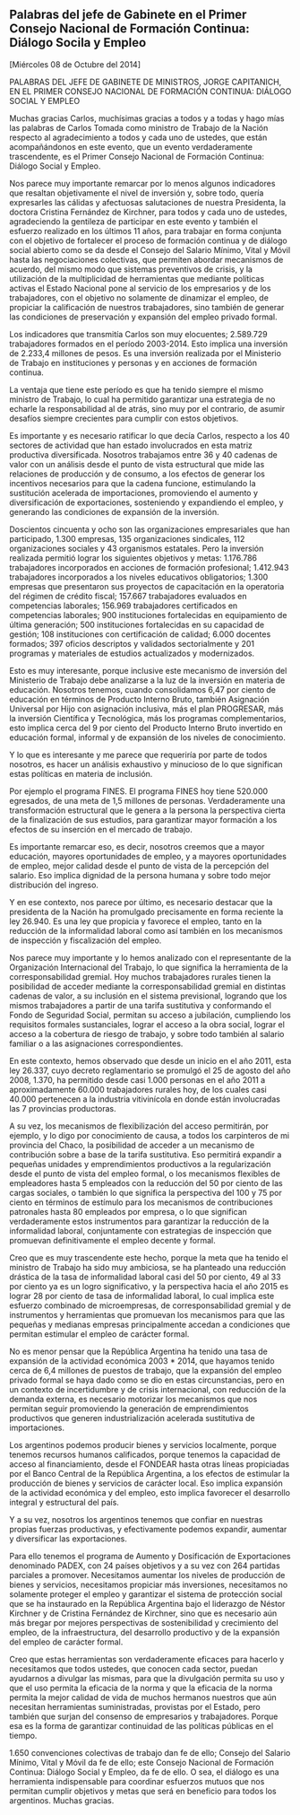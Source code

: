 Palabras del jefe de Gabinete en el Primer Consejo Nacional de Formación Continua: Diálogo Socila y Empleo
----------------------------------------------------------------------------------------------------------

[Miércoles 08 de Octubre del 2014]

PALABRAS DEL JEFE DE GABINETE DE MINISTROS, JORGE CAPITANICH, EN EL
PRIMER CONSEJO NACIONAL DE FORMACIÓN CONTINUA: DIÁLOGO SOCIAL Y EMPLEO

Muchas gracias Carlos, muchísimas gracias a todos y a todas y hago mías
las palabras de Carlos Tomada como ministro de Trabajo de la Nación
respecto al agradecimiento a todos y cada uno de ustedes, que están
acompañándonos en este evento, que un evento verdaderamente
trascendente, es el Primer Consejo Nacional de Formación Continua:
Diálogo Social y Empleo.

Nos parece muy importante remarcar por lo menos algunos indicadores que
resaltan objetivamente el nivel de inversión y, sobre todo, quería
expresarles las cálidas y afectuosas salutaciones de nuestra Presidenta,
la doctora Cristina Fernández de Kirchner, para todos y cada uno de
ustedes, agradeciendo la gentileza de participar en este evento y
también el esfuerzo realizado en los últimos 11 años, para trabajar en
forma conjunta con el objetivo de fortalecer el proceso de formación
continua y de diálogo social abierto como se da desde el Consejo del
Salario Mínimo, Vital y Móvil hasta las negociaciones colectivas, que
permiten abordar mecanismos de acuerdo, del mismo modo que sistemas
preventivos de crisis, y la utilización de la multiplicidad de
herramientas que mediante políticas activas el Estado Nacional pone al
servicio de los empresarios y de los trabajadores, con el objetivo no
solamente de dinamizar el empleo, de propiciar la calificación de
nuestros trabajadores, sino también de generar las condiciones de
preservación y expansión del empleo privado formal.

Los indicadores que transmitía Carlos son muy elocuentes; 2.589.729
trabajadores formados en el período 2003-2014. Esto implica una
inversión de 2.233,4 millones de pesos. Es una inversión realizada por
el Ministerio de Trabajo en instituciones y personas y en acciones de
formación continua.

La ventaja que tiene este período es que ha tenido siempre el mismo
ministro de Trabajo, lo cual ha permitido garantizar una estrategia de
no echarle la responsabilidad al de atrás, sino muy por el contrario, de
asumir desafíos siempre crecientes para cumplir con estos objetivos.

Es importante y es necesario ratificar lo que decía Carlos, respecto a
los 40 sectores de actividad que han estado involucrados en esta matriz
productiva diversificada. Nosotros trabajamos entre 36 y 40 cadenas de
valor con un análisis desde el punto de vista estructural que mide las
relaciones de producción y de consumo, a los efectos de generar los
incentivos necesarios para que la cadena funcione, estimulando la
sustitución acelerada de importaciones, promoviendo el aumento y
diversificación de exportaciones, sosteniendo y expandiendo el empleo, y
generando las condiciones de expansión de la inversión.

Doscientos cincuenta y ocho son las organizaciones empresariales que han
participado, 1.300 empresas, 135 organizaciones sindicales, 112
organizaciones sociales y 43 organismos estatales. Pero la inversión
realizada permitió lograr los siguientes objetivos y metas: 1.176.786
trabajadores incorporados en acciones de formación profesional;
1.412.943 trabajadores incorporados a los niveles educativos
obligatorios; 1.300 empresas que presentaron sus proyectos de
capacitación en la operatoria del régimen de crédito fiscal; 157.667
trabajadores evaluados en competencias laborales; 156.969 trabajadores
certificados en competencias laborales; 900 instituciones fortalecidas
en equipamiento de última generación; 500 instituciones fortalecidas en
su capacidad de gestión; 108 instituciones con certificación de calidad;
6.000 docentes formados; 397 oficios descriptos y validados
sectorialmente y 201 programas y materiales de estudios actualizados y
modernizados.

Esto es muy interesante, porque inclusive este mecanismo de inversión
del Ministerio de Trabajo debe analizarse a la luz de la inversión en
materia de educación. Nosotros tenemos, cuando consolidamos 6,47 por
ciento de educación en términos de Producto Interno Bruto, también
Asignación Universal por Hijo con asignación inclusiva, más el plan
PROGRESAR, más la inversión Científica y Tecnológica, más los programas
complementarios, esto implica cerca del 9 por ciento del Producto
Interno Bruto invertido en educación formal, informal y de expansión de
los niveles de conocimiento.

Y lo que es interesante y me parece que requeriría por parte de todos
nosotros, es hacer un análisis exhaustivo y minucioso de lo que
significan estas políticas en materia de inclusión.

Por ejemplo el programa FINES. El programa FINES hoy tiene 520.000
egresados, de una meta de 1,5 millones de personas. Verdaderamente una
transformación estructural que le genera a la persona la perspectiva
cierta de la finalización de sus estudios, para garantizar mayor
formación a los efectos de su inserción en el mercado de trabajo.

Es importante remarcar eso, es decir, nosotros creemos que a mayor
educación, mayores oportunidades de empleo, y a mayores oportunidades de
empleo, mejor calidad desde el punto de vista de la percepción del
salario. Eso implica dignidad de la persona humana y sobre todo mejor
distribución del ingreso.

Y en ese contexto, nos parece por último, es necesario destacar que la
presidenta de la Nación ha promulgado precisamente en forma reciente la
ley 26.940. Es una ley que propicia y favorece el empleo, tanto en la
reducción de la informalidad laboral como así también en los mecanismos
de inspección y fiscalización del empleo.

Nos parece muy importante y lo hemos analizado con el representante de
la Organización Internacional del Trabajo, lo que significa la
herramienta de la corresponsabilidad gremial. Hoy muchos trabajadores
rurales tienen la posibilidad de acceder mediante la corresponsabilidad
gremial en distintas cadenas de valor, a su inclusión en el sistema
previsional, logrando que los mismos trabajadores a partir de una tarifa
sustitutiva y conformando el Fondo de Seguridad Social, permitan su
acceso a jubilación, cumpliendo los requisitos formales sustanciales,
lograr el acceso a la obra social, lograr el acceso a la cobertura de
riesgo de trabajo, y sobre todo también al salario familiar o a las
asignaciones correspondientes.

En este contexto, hemos observado que desde un inicio en el año 2011,
esta ley 26.337, cuyo decreto reglamentario se promulgó el 25 de agosto
del año 2008, 1.370, ha permitido desde casi 1.000 personas en el año
2011 a aproximadamente 60.000 trabajadores rurales hoy, de los cuales
casi 40.000 pertenecen a la industria vitivinícola en donde están
involucradas las 7 provincias productoras.

A su vez, los mecanismos de flexibilización del acceso permitirán, por
ejemplo, y lo digo por conocimiento de causa, a todos los carpinteros de
mi provincia del Chaco, la posibilidad de acceder a un mecanismo de
contribución sobre a base de la tarifa sustitutiva. Eso permitirá
expandir a pequeñas unidades y emprendimientos productivos a la
regularización desde el punto de vista del empleo formal, o los
mecanismos flexibles de empleadores hasta 5 empleados con la reducción
del 50 por ciento de las cargas sociales, o también lo que significa la
perspectiva del 100 y 75 por ciento en términos de estímulo para los
mecanismos de contribuciones patronales hasta 80 empleados por empresa,
o lo que significan verdaderamente estos instrumentos para garantizar la
reducción de la informalidad laboral, conjuntamente con estrategias de
inspección que promuevan definitivamente el empleo decente y formal.

Creo que es muy trascendente este hecho, porque la meta que ha tenido el
ministro de Trabajo ha sido muy ambiciosa, se ha planteado una reducción
drástica de la tasa de informalidad laboral casi del 50 por ciento, 49
al 33 por ciento ya es un logro significativo, y la perspectiva hacia el
año 2015 es lograr 28 por ciento de tasa de informalidad laboral, lo
cual implica este esfuerzo combinado de microempresas, de
corresponsabilidad gremial y de instrumentos y herramientas que
promuevan los mecanismos para que las pequeñas y medianas empresas
principalmente accedan a condiciones que permitan estimular el empleo de
carácter formal.

No es menor pensar que la República Argentina ha tenido una tasa de
expansión de la actividad económica 2003 \* 2014, que hayamos tenido
cerca de 6,4 millones de puestos de trabajo, que la expansión del empleo
privado formal se haya dado como se dio en estas circunstancias, pero en
un contexto de incertidumbre y de crisis internacional, con reducción de
la demanda externa, es necesario motorizar los mecanismos que nos
permitan seguir promoviendo la generación de emprendimientos productivos
que generen industrialización acelerada sustitutiva de importaciones.

Los argentinos podemos producir bienes y servicios localmente, porque
tenemos recursos humanos calificados, porque tenemos la capacidad de
acceso al financiamiento, desde el FONDEAR hasta otras líneas
propiciadas por el Banco Central de la República Argentina, a los
efectos de estimular la producción de bienes y servicios de carácter
local. Eso implica expansión de la actividad económica y del empleo,
esto implica favorecer el desarrollo integral y estructural del país.

Y a su vez, nosotros los argentinos tenemos que confiar en nuestras
propias fuerzas productivas, y efectivamente podemos expandir, aumentar
y diversificar las exportaciones.

Para ello tenemos el programa de Aumento y Dosificación de Exportaciones
denominado PADEX, con 24 países objetivos y a su vez con 264 partidas
parciales a promover. Necesitamos aumentar los niveles de producción de
bienes y servicios, necesitamos propiciar más inversiones, necesitamos
no solamente proteger el empleo y garantizar el sistema de protección
social que se ha instaurado en la República Argentina bajo el liderazgo
de Néstor Kirchner y de Cristina Fernández de Kirchner, sino que es
necesario aún más bregar por mejores perspectivas de sostenibilidad y
crecimiento del empleo, de la infraestructura, del desarrollo productivo
y de la expansión del empleo de carácter formal.

Creo que estas herramientas son verdaderamente eficaces para hacerlo y
necesitamos que todos ustedes, que conocen cada sector, puedan ayudarnos
a divulgar las mismas, para que la divulgación permita su uso y que el
uso permita la eficacia de la norma y que la eficacia de la norma
permita la mejor calidad de vida de muchos hermanos nuestros que aún
necesitan herramientas suministradas, provistas por el Estado, pero
también que surjan del consenso de empresarios y trabajadores. Porque
esa es la forma de garantizar continuidad de las políticas públicas en
el tiempo.

1.650 convenciones colectivas de trabajo dan fe de ello; Consejo del
Salario Mínimo, Vital y Móvil da fe de ello; este Consejo Nacional de
Formación Continua: Diálogo Social y Empleo, da fe de ello. O sea, el
diálogo es una herramienta indispensable para coordinar esfuerzos mutuos
que nos permitan cumplir objetivos y metas que será en beneficio para
todos los argentinos. Muchas gracias.
